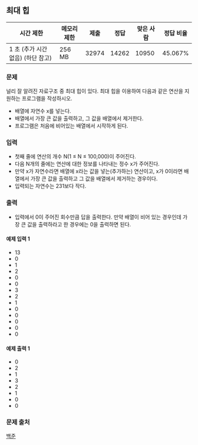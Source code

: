 ## 최대 힙
 
|시간 제한|	메모리 제한|	제출|	정답|	맞은 사람|	정답 비율|
|---|---|---|---|---|---|
|1 초 (추가 시간 없음) (하단 참고)|	256 MB|	32974|	14262|	10950|	45.067%|

### 문제
널리 잘 알려진 자료구조 중 최대 힙이 있다. 최대 힙을 이용하여 다음과 같은 연산을 지원하는 프로그램을 작성하시오.

- 배열에 자연수 x를 넣는다.
- 배열에서 가장 큰 값을 출력하고, 그 값을 배열에서 제거한다.
- 프로그램은 처음에 비어있는 배열에서 시작하게 된다.

### 입력
- 첫째 줄에 연산의 개수 N(1 ≤ N ≤ 100,000)이 주어진다. 
- 다음 N개의 줄에는 연산에 대한 정보를 나타내는 정수 x가 주어진다. 
- 만약 x가 자연수라면 배열에 x라는 값을 넣는(추가하는) 연산이고, x가 0이라면 배열에서 가장 큰 값을 출력하고 그 값을 배열에서 제거하는 경우이다. 
- 입력되는 자연수는 231보다 작다.

### 출력
- 입력에서 0이 주어진 회수만큼 답을 출력한다. 만약 배열이 비어 있는 경우인데 가장 큰 값을 출력하라고 한 경우에는 0을 출력하면 된다.

#### 예제 입력 1 
- 13
- 0
- 1
- 2
- 0
- 0
- 3
- 2
- 1
- 0
- 0
- 0
- 0
- 0

#### 예제 출력 1 
- 0
- 2
- 1
- 3
- 2
- 1
- 0
- 0

### 문제 출처
[백준](https://www.acmicpc.net/problem/11279)